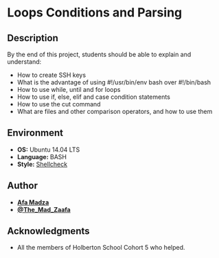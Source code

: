 # Loops Conditions and Parsing

## Description
By the end of this project, students should be able to explain and understand:

* How to create SSH keys
* What is the advantage of using #!/usr/bin/env bash over #!/bin/bash
* How to use while, until and for loops
* How to use if, else, elif and case condition statements
* How to use the cut command
* What are files and other comparison operators, and how to use them

## Environment

* __OS:__ Ubuntu 14.04 LTS
* __Language:__ BASH
* __Style:__ [Shellcheck](https://github.com/koalaman/shellcheck)

## Author

* [**Afa Madza**](https://github.com/AfaMadza)
* [**@The_Mad_Zaafa**](https://twitter.com/The_Mad_Zaafa)

## Acknowledgments
* All the members of Holberton School Cohort 5 who helped.